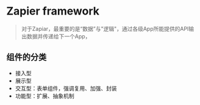# Zapier framework

> 对于Zapiar，最重要的是“数据”与"逻辑"，通过各级App所能提供的API输出数据并传递给下一个App，

## 组件的分类

* 接入型
* 展示型
* 交互型：表单组件，强调复用、加强、封装
* 功能型：扩展、抽象机制
